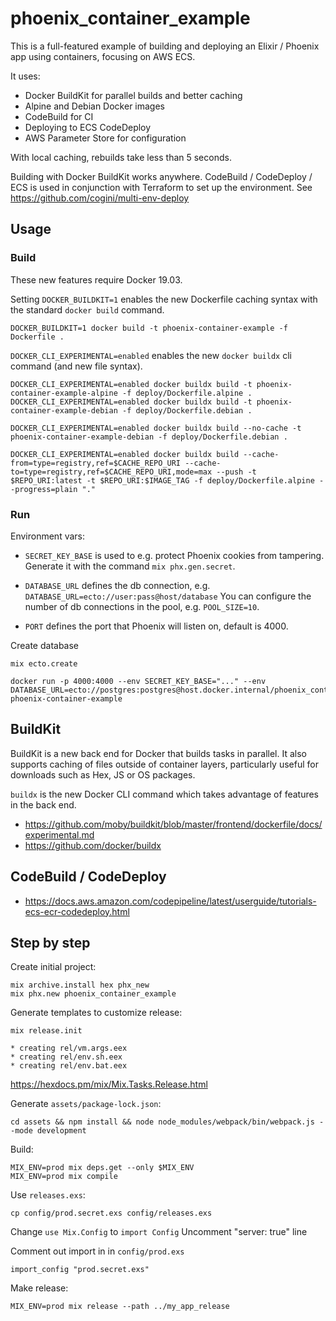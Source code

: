 # phoenix_container_example

This is a full-featured example of building and deploying an Elixir / Phoenix
app using containers, focusing on AWS ECS.

It uses:

* Docker BuildKit for parallel builds and better caching
* Alpine and Debian Docker images
* CodeBuild for CI
* Deploying to ECS CodeDeploy
* AWS Parameter Store for configuration

With local caching, rebuilds take less than 5 seconds.

Building with Docker BuildKit works anywhere.
CodeBuild / CodeDeploy / ECS is used in conjunction with Terraform
to set up the environment. See https://github.com/cogini/multi-env-deploy

## Usage

### Build

These new features require Docker 19.03.

Setting `DOCKER_BUILDKIT=1` enables the new Dockerfile caching syntax with the
standard `docker build` command.

    DOCKER_BUILDKIT=1 docker build -t phoenix-container-example -f Dockerfile .

`DOCKER_CLI_EXPERIMENTAL=enabled` enables the new `docker buildx` cli command
(and new file syntax).

    DOCKER_CLI_EXPERIMENTAL=enabled docker buildx build -t phoenix-container-example-alpine -f deploy/Dockerfile.alpine .
    DOCKER_CLI_EXPERIMENTAL=enabled docker buildx build -t phoenix-container-example-debian -f deploy/Dockerfile.debian .

    DOCKER_CLI_EXPERIMENTAL=enabled docker buildx build --no-cache -t phoenix-container-example-debian -f deploy/Dockerfile.debian .

    DOCKER_CLI_EXPERIMENTAL=enabled docker buildx build --cache-from=type=registry,ref=$CACHE_REPO_URI --cache-to=type=registry,ref=$CACHE_REPO_URI,mode=max --push -t $REPO_URI:latest -t $REPO_URI:$IMAGE_TAG -f deploy/Dockerfile.alpine --progress=plain "."

### Run

Environment vars:

* `SECRET_KEY_BASE` is used to e.g. protect Phoenix cookies from tampering.
Generate it with the command `mix phx.gen.secret`.

* `DATABASE_URL` defines the db connection, e.g. `DATABASE_URL=ecto://user:pass@host/database`
You can configure the number of db connections in the pool, e.g. `POOL_SIZE=10`.

* `PORT` defines the port that Phoenix will listen on, default is 4000.

Create database

    mix ecto.create

    docker run -p 4000:4000 --env SECRET_KEY_BASE="..." --env DATABASE_URL=ecto://postgres:postgres@host.docker.internal/phoenix_container_example_dev phoenix-container-example

## BuildKit

BuildKit is a new back end for Docker that builds tasks in parallel.  It also
supports caching of files outside of container layers, particularly useful for
downloads such as Hex, JS or OS packages.

`buildx` is the new Docker CLI command which takes advantage of
features in the back end.

* https://github.com/moby/buildkit/blob/master/frontend/dockerfile/docs/experimental.md
* https://github.com/docker/buildx

## CodeBuild / CodeDeploy

* https://docs.aws.amazon.com/codepipeline/latest/userguide/tutorials-ecs-ecr-codedeploy.html

## Step by step

Create initial project:

    mix archive.install hex phx_new
    mix phx.new phoenix_container_example

Generate templates to customize release:

    mix release.init

    * creating rel/vm.args.eex
    * creating rel/env.sh.eex
    * creating rel/env.bat.eex

https://hexdocs.pm/mix/Mix.Tasks.Release.html

Generate `assets/package-lock.json`:

    cd assets && npm install && node node_modules/webpack/bin/webpack.js --mode development

Build:

    MIX_ENV=prod mix deps.get --only $MIX_ENV
    MIX_ENV=prod mix compile

Use `releases.exs`:

    cp config/prod.secret.exs config/releases.exs

Change `use Mix.Config` to `import Config`
Uncomment "server: true" line

Comment out import in in `config/prod.exs`

    import_config "prod.secret.exs"

Make release:

    MIX_ENV=prod mix release --path ../my_app_release
